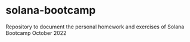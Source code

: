 # solana-bootcamp
Repository to document the personal homework and exercises of Solana Bootcamp October 2022
